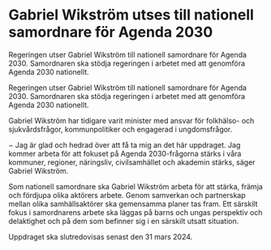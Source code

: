 # Gabriel Wikström utses till nationell samordnare för Agenda 2030

Regeringen utser Gabriel Wikström till nationell samordnare för Agenda 2030. Samordnaren ska stödja regeringen i arbetet med att genomföra Agenda 2030 nationellt.

Regeringen utser Gabriel Wikström till nationell samordnare för Agenda 2030. Samordnaren ska stödja regeringen i arbetet med att genomföra Agenda 2030 nationellt.

Gabriel Wikström har tidigare varit minister med ansvar för folkhälso- och sjukvårdsfrågor, kommunpolitiker och engagerad i ungdomsfrågor.

− Jag är glad och hedrad över att få ta mig an det här uppdraget. Jag kommer arbeta för att fokuset på Agenda 2030-frågorna stärks i våra kommuner, regioner, näringsliv, civilsamhället och akademin stärks, säger Gabriel Wikström.

Som nationell samordnare ska Gabriel Wikström arbeta för att stärka, främja och fördjupa olika aktörers arbete. Genom samverkan och partnerskap mellan olika samhällsaktörer ska gemensamma planer tas fram. Ett särskilt fokus i samordnarens arbete ska läggas på barns och ungas perspektiv och delaktighet och på dem som befinner sig i en särskilt utsatt situation.

Uppdraget ska slutredovisas senast den 31 mars 2024.
